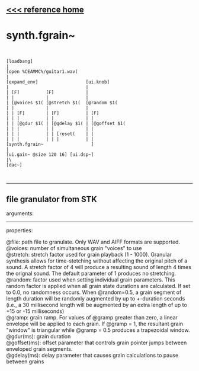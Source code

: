 [<<< reference home](ceammc_lib.md)
---

# synth.fgrain~

```


[loadbang]
|
[open %CEAMMC%/guitar1.wav(
|
[expand_env]                  [ui.knob]
|                             |
| [F]          [F]            |
| |            |              |
| [@voices $1( [@stretch $1(  [@random $1(
| |            |              |
| | [F]        | [F]          | [F]
| | |          | |            | |
| | [@gdur $1( | [@gdelay $1( | [@goffset $1(
| | |          | |            | |
| | |          | | [reset(    | |
| | |          | | |          | |
[synth.fgrain~                  ]
|
[ui.gain~ @size 120 16] [ui.dsp~]
|\
[dac~]

            
```
---
file granulator from STK
---
arguments:


---
properties:

@file: path file to granulate. Only WAV and AIFF formats
            are supported.<br>
@voices: number of
            simultaneous grain &#34;voices&#34; to use<br>
@stretch: stretch
            factor used for grain playback (1 - 1000). Granular synthesis allows for time-stetching
            without affecting the original pitch of a sound. A stretch factor of 4 will produce a
            resulting sound of length 4 times the orignal sound. The default parameter of 1
            produces no stretching.<br>
@random: factor
            used when setting individual grain parameters. This random factor is applied when all
            grain state durations are calculated. If set to 0.0, no randomness occurs. When
            @random=0.5, a grain segment of length duration will be randomly augmented by up to
            +-duration seconds (i.e., a 30 millisecond length will be augmented by an extra length
            of up to +15 or -15 milliseconds)<br>
@gramp: grain
            ramp. For values of @gramp greater than zero, a linear envelope will be applied to each
            grain. If @gramp = 1, the resultant grain &#34;window&#34; is triangular while @gramp = 0.5
            produces a trapezoidal window.<br>
@gdur(ms): grain
            duration<br>
@goffset(ms): offset parameter
            that controls grain pointer jumps between enveloped grain segments.<br>
@gdelay(ms): delay
            parameter that causes grain calculations to pause between grains<br>

